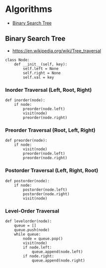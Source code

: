 # Algorithms

* [Binary Search Tree](https://github.com/nealav/interviewing/blob/master/algorithms.md#binary-search-tree)

## Binary Search Tree

* https://en.wikipedia.org/wiki/Tree_traversal

```python3
class Node: 
    def __init__(self, key): 
        self.left = None
        self.right = None
        self.val = key
```

### Inorder Traversal (Left, Root, Right)

```python3
def inorder(node):
    if node:
        preorder(node.left)
        visit(node)
        preorder(node.right)
```

### Preorder Traversal (Root, Left, Right)

```python3
def preorder(node):
    if node:
        visit(node)
        preorder(node.left)
        preorder(node.right)
```

### Postorder Traversal (Left, Right, Root)

```python3
def postorder(node):
    if node:
        postorder(node.left)
        postorder(node.right)
        visit(node)
```

### Level-Order Traversal

```python3
def levelorder(node):
    queue = []
    queue.push(node)
    while queue:
        node = queue.pop()
        visit(node)
        if node.left:
            queue.append(node.left)
        if node.right:
            queue.append(node.right)
```
